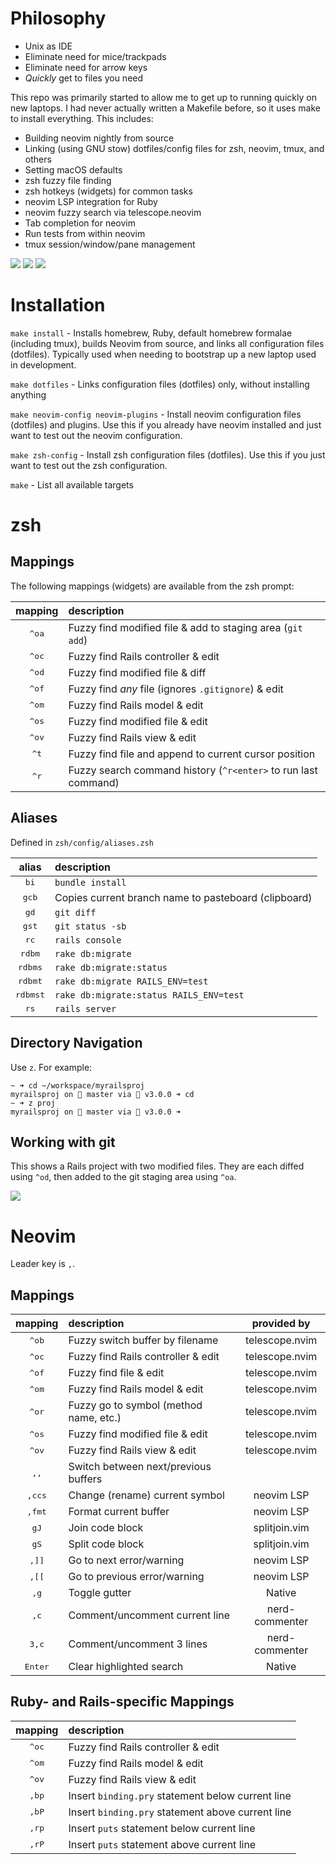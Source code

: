 # Philosophy

- Unix as IDE
- Eliminate need for mice/trackpads
- Eliminate need for arrow keys
- *Quickly* get to files you need

This repo was primarily started to allow me to get up to running quickly on new
laptops. I had never actually written a Makefile before, so it uses make to
install everything. This includes:

- Building neovim nightly from source
- Linking (using GNU stow) dotfiles/config files for zsh, neovim, tmux, and others
- Setting macOS defaults
- zsh fuzzy file finding
- zsh hotkeys (widgets) for common tasks
- neovim LSP integration for Ruby
- neovim fuzzy search via telescope.neovim
- Tab completion for neovim
- Run tests from within neovim 
- tmux session/window/pane management

![](screenshot1.png)
![](screenshot2.png)
![](screenshot3.png)

# Installation

`make install` - Installs homebrew, Ruby, default homebrew formalae (including tmux),
builds Neovim from source, and links all configuration files (dotfiles). Typically used when
needing to bootstrap up a new laptop used in development.

`make dotfiles` - Links configuration files (dotfiles) only, without installing anything

`make neovim-config neovim-plugins` - Install neovim configuration files
(dotfiles) and plugins. Use this if you already have neovim installed and just
want to test out the neovim configuration.

`make zsh-config` - Install zsh configuration files (dotfiles). Use this if you
just want to test out the zsh configuration.

`make` - List all available targets

# zsh
## Mappings
The following mappings (widgets) are available from the zsh prompt:

| mapping | description |
| :-----: | :---------- |
| <kbd>^oa</kbd> | Fuzzy find modified file & add to staging area (`git add`) |
| <kbd>^oc</kbd> | Fuzzy find Rails controller & edit |
| <kbd>^od</kbd> | Fuzzy find modified file & diff |
| <kbd>^of</kbd> | Fuzzy find *any* file (ignores `.gitignore`) & edit |
| <kbd>^om</kbd> | Fuzzy find Rails model & edit |
| <kbd>^os</kbd> | Fuzzy find modified file & edit
| <kbd>^ov</kbd> | Fuzzy find Rails view & edit |
| <kbd>^t</kbd> | Fuzzy find file and append to current cursor position |
| <kbd>^r</kbd> | Fuzzy search command history (`^r<enter>` to run last command) |

## Aliases
Defined in `zsh/config/aliases.zsh`

| alias | description |
| :---: | :---------- |
| <kbd>bi</kbd> | `bundle install` |
| <kbd>gcb</kbd> | Copies current branch name to pasteboard (clipboard) |
| <kbd>gd</kbd> | `git diff` |
| <kbd>gst</kbd> |  `git status -sb` |
| <kbd>rc</kbd> | `rails console` |
| <kbd>rdbm</kbd> | `rake db:migrate` |
| <kbd>rdbms</kbd> | `rake db:migrate:status` |
| <kbd>rdbmt</kbd> | `rake db:migrate RAILS_ENV=test` |
| <kbd>rdbmst</kbd> | `rake db:migrate:status RAILS_ENV=test` |
| <kbd>rs</kbd> | `rails server` |

## Directory Navigation

Use `z`. For example:

```
~ ➜ cd ~/workspace/myrailsproj
myrailsproj on  master via 💎 v3.0.0 ➜ cd
~ ➜ z proj
myrailsproj on  master via 💎 v3.0.0 ➜ 
```

## Working with git

This shows a Rails project with two modified files. They are each diffed using `^od`, then added to the git staging area using `^oa`. 

![](ctrlo-git.gif)

# Neovim

Leader key is `,`.

## Mappings


| mapping | description | provided by |
| :-----: | :---------- | :---------: |
| <kbd>^ob</kbd> | Fuzzy switch buffer by filename | telescope.nvim |
| <kbd>^oc</kbd> | Fuzzy find Rails controller & edit | telescope.nvim |
| <kbd>^of</kbd> | Fuzzy find file & edit | telescope.nvim |
| <kbd>^om</kbd> | Fuzzy find Rails model & edit | telescope.nvim |
| <kbd>^or</kbd> | Fuzzy go to symbol (method name, etc.) | telescope.nvim |
| <kbd>^os</kbd> | Fuzzy find modified file & edit | telescope.nvim |
| <kbd>^ov</kbd> | Fuzzy find Rails view & edit | telescope.nvim |
| <kbd>,,</kbd> | Switch between next/previous buffers |
| <kbd>,ccs</kbd> | Change (rename) current symbol | neovim LSP |
| <kbd>,fmt</kbd> | Format current buffer | neovim LSP |
| <kbd>gJ</kbd> | Join code block | splitjoin.vim |
| <kbd>gS</kbd> | Split code block | splitjoin.vim |
| <kbd>,]]</kbd> | Go to next error/warning | neovim LSP |
| <kbd>,[[</kbd> | Go to previous error/warning | neovim LSP |
| <kbd>,g</kbd> | Toggle gutter | Native |
| <kbd>,c<Space></kbd> | Comment/uncomment current line | nerd-commenter |
| <kbd>3,c<Space></kbd> | Comment/uncomment 3 lines | nerd-commenter |
| <kbd>Enter</kbd> | Clear highlighted search | Native |

## Ruby- and Rails-specific Mappings
| mapping | description |
| :-----: | :---------- |
| <kbd>^oc</kbd> | Fuzzy find Rails controller & edit | telescope.nvim |
| <kbd>^om</kbd> | Fuzzy find Rails model & edit | telescope.nvim |
| <kbd>^ov</kbd> | Fuzzy find Rails view & edit | telescope.nvim |
| <kbd>,bp</kbd> | Insert `binding.pry` statement below current line |
| <kbd>,bP</kbd> | Insert `binding.pry` statement above current line |
| <kbd>,rp</kbd> | Insert `puts` statement below current line |
| <kbd>,rP</kbd> | Insert `puts` statement above current line |
